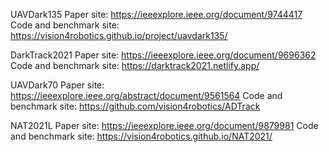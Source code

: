 UAVDark135
Paper site: https://ieeexplore.ieee.org/document/9744417 
Code and benchmark site: https://vision4robotics.github.io/project/uavdark135/

DarkTrack2021
Paper site: https://ieeexplore.ieee.org/document/9696362
Code and benchmark site: https://darktrack2021.netlify.app/

UAVDark70
Paper site: https://ieeexplore.ieee.org/abstract/document/9561564 
Code and benchmark site: https://github.com/vision4robotics/ADTrack

NAT2021L
Paper site: https://ieeexplore.ieee.org/document/9879981
Code and benchmark site: https://vision4robotics.github.io/NAT2021/